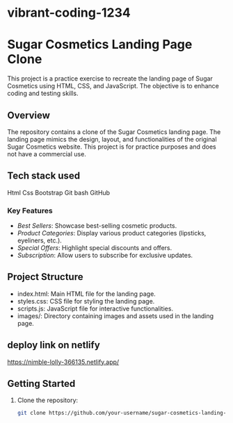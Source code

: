 # vibrant-coding-1234

# Sugar Cosmetics Landing Page Clone

This project is a practice exercise to recreate the landing page of Sugar Cosmetics using HTML, CSS, and JavaScript. The objective is to enhance coding and testing skills.

## Overview

The repository contains a clone of the Sugar Cosmetics landing page. The landing page mimics the design, layout, and functionalities of the original Sugar Cosmetics website. This project is for practice purposes and does not have a commercial use.

## Tech stack used
Html 
Css
Bootstrap
Git bash
GitHub


### Key Features

- *Best Sellers*: Showcase best-selling cosmetic products.
- *Product Categories*: Display various product categories (lipsticks, eyeliners, etc.).
- *Special Offers*: Highlight special discounts and offers.
- *Subscription*: Allow users to subscribe for exclusive updates.

## Project Structure

- index.html: Main HTML file for the landing page.
- styles.css: CSS file for styling the landing page.
- scripts.js: JavaScript file for interactive functionalities.
- images/: Directory containing images and assets used in the landing page.

## deploy link on netlify

https://nimble-lolly-366135.netlify.app/

## Getting Started

1. Clone the repository:
   ```bash
   git clone https://github.com/your-username/sugar-cosmetics-landing-page-clone.git

